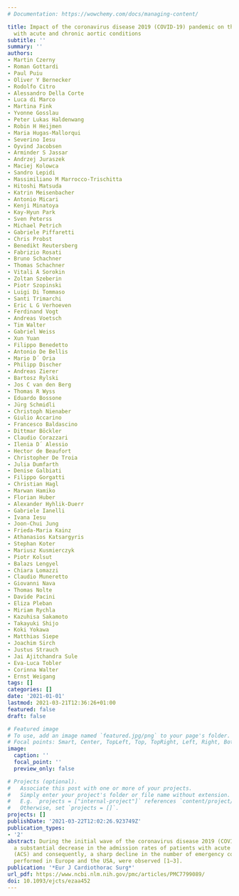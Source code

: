 ```yaml
---
# Documentation: https://wowchemy.com/docs/managing-content/

title: Impact of the coronavirus disease 2019 (COVID-19) pandemic on the care of patients
  with acute and chronic aortic conditions
subtitle: ''
summary: ''
authors:
- Martin Czerny
- Roman Gottardi
- Paul Puiu
- Oliver Y Bernecker
- Rodolfo Citro
- Alessandro Della Corte
- Luca di Marco
- Martina Fink
- Yvonne Gosslau
- Peter Lukas Haldenwang
- Robin H Heijmen
- Maria Hugas-Mallorqui
- Severino Iesu
- Oyvind Jacobsen
- Arminder S Jassar
- Andrzej Juraszek
- Maciej Kolowca
- Sandro Lepidi
- Massimiliano M Marrocco-Trischitta
- Hitoshi Matsuda
- Katrin Meisenbacher
- Antonio Micari
- Kenji Minatoya
- Kay-Hyun Park
- Sven Peterss
- Michael Petrich
- Gabriele Piffaretti
- Chris Probst
- Benedikt Reutersberg
- Fabrizio Rosati
- Bruno Schachner
- Thomas Schachner
- Vitali A Sorokin
- Zoltan Szeberin
- Piotr Szopinski
- Luigi Di Tommaso
- Santi Trimarchi
- Eric L G Verhoeven
- Ferdinand Vogt
- Andreas Voetsch
- Tim Walter
- Gabriel Weiss
- Xun Yuan
- Filippo Benedetto
- Antonio De Bellis
- Mario D´ Oria
- Philipp Discher
- Andreas Zierer
- Bartosz Rylski
- Jos C van den Berg
- Thomas R Wyss
- Eduardo Bossone
- Jürg Schmidli
- Christoph Nienaber
- Giulio Accarino
- Francesco Baldascino
- Dittmar Böckler
- Claudio Corazzari
- Ilenia D´ Alessio
- Hector de Beaufort
- Christopher De Troia
- Julia Dumfarth
- Denise Galbiati
- Filippo Gorgatti
- Christian Hagl
- Marwan Hamiko
- Florian Huber
- Alexander Hyhlik-Duerr
- Gabriele Ianelli
- Ivana Iesu
- Joon-Chui Jung
- Frieda-Maria Kainz
- Athanasios Katsargyris
- Stephan Koter
- Mariusz Kusmierczyk
- Piotr Kolsut
- Balazs Lengyel
- Chiara Lomazzi
- Claudio Muneretto
- Giovanni Nava
- Thomas Nolte
- Davide Pacini
- Eliza Pleban
- Miriam Rychla
- Kazuhisa Sakamoto
- Takayuki Shijo
- Koki Yokawa
- Matthias Siepe
- Joachim Sirch
- Justus Strauch
- Jai Ajitchandra Sule
- Eva-Luca Tobler
- Corinna Walter
- Ernst Weigang
tags: []
categories: []
date: '2021-01-01'
lastmod: 2021-03-21T12:36:26+01:00
featured: false
draft: false

# Featured image
# To use, add an image named `featured.jpg/png` to your page's folder.
# Focal points: Smart, Center, TopLeft, Top, TopRight, Left, Right, BottomLeft, Bottom, BottomRight.
image:
  caption: ''
  focal_point: ''
  preview_only: false

# Projects (optional).
#   Associate this post with one or more of your projects.
#   Simply enter your project's folder or file name without extension.
#   E.g. `projects = ["internal-project"]` references `content/project/deep-learning/index.md`.
#   Otherwise, set `projects = []`.
projects: []
publishDate: '2021-03-22T12:02:26.923749Z'
publication_types:
- '2'
abstract: During the initial wave of the coronavirus disease 2019 (COVID-19) pandemic,
  a substantial decrease in the admission rates of patients with acute coronary syndromes
  (ACS) and consequently, a sharp decline in the number of emergency coronary procedures
  performed in Europe and the USA, were observed [1–3].
publication: '*Eur J Cardiothorac Surg*'
url_pdf: https://www.ncbi.nlm.nih.gov/pmc/articles/PMC7799089/
doi: 10.1093/ejcts/ezaa452
---
```

